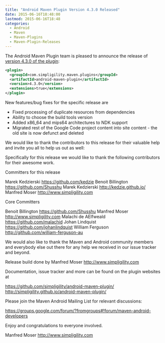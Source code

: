 ```yaml
---
title: "Android Maven Plugin Version 4.3.0 Released"
date: 2015-06-16T18:48:00
lastmod: 2015-06-16T18:48
categories:
  - Android
  - Maven
  - Maven-Plugins
  - Maven-Plugin-Releases
---
```

The Android Maven Plugin team is pleased to announce the release of 
[version 4.3.0 of the plugin](http://simpligility.github.io/android-maven-plugin/):

```xml
<plugin>
  <groupId>com.simpligility.maven.plugins</groupId>
  <artifactId>android-maven-plugin</artifactId>
  <version>4.3.0</version>
  <extensions>true</extensions>
</plugin>
```

<!-- more -->

New features/bug fixes for the specific release are

- Fixed processing of duplicate resources from dependencies
- Ability to choose the build tools version
- Added x86_64 and mips64 architectures to NDK support
- Migrated rest of the Google Code project content into site content - the old site is now defunct and deleted

We would like to thank the contributors to this release for their valuable help and invite you all to help us out as well:

Specifically for this release we would like to thank the following contributors for their awesome work.

Committers for this release

Marek Kedzierski https://github.com/kedzie
Benoit Billington https://github.com/Shusshu
Marek Kedzierski http://kedzie.github.io/
Manfred Moser http://www.simpligility.com

Core Committers

Benoit Billington https://github.com/Shusshu
Manfred Moser http://www.simpligility.com
Malachi de AElfweald https://github.com/malachid
Johan Lindquist https://github.com/johanlindquist
William Ferguson http://github.com/william-ferguson-au

We would also like to thank the Maven and Android community members and
everybody else out there for any help we received in our issue tracker and
beyond.

Release build done by Manfred Moser http://www.simpligility.com

Documentation, issue tracker and more can be found on the plugin websites at

https://github.com/simpligility/android-maven-plugin/
http://simpligility.github.io/android-maven-plugin/

Please join the Maven Android Mailing List for relevant discussions:

https://groups.google.com/forum/?fromgroups#!forum/maven-android-developers

Enjoy and congratulations to everyone involved. 

Manfred Moser
http://www.simpligility.com

